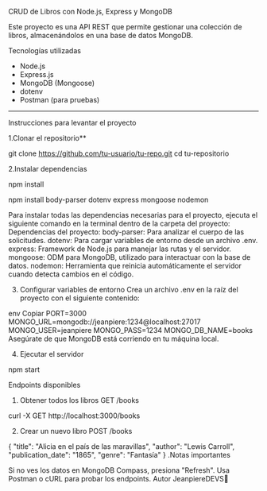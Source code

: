 CRUD de Libros con Node.js, Express y MongoDB

Este proyecto es una API REST que permite gestionar una colección de libros, almacenándolos en una base de datos MongoDB.

 Tecnologías utilizadas
- Node.js
- Express.js
- MongoDB (Mongoose)
- dotenv
- Postman (para pruebas)

---

Instrucciones para levantar el proyecto

1.Clonar el repositorio**  

git clone https://github.com/tu-usuario/tu-repo.git
cd tu-repositorio

2.Instalar dependencias

npm install

npm install body-parser dotenv express mongoose nodemon

Para instalar todas las dependencias necesarias para el proyecto, ejecuta el siguiente comando en la terminal dentro de la carpeta del proyecto:
Dependencias del proyecto:
body-parser: Para analizar el cuerpo de las solicitudes.
dotenv: Para cargar variables de entorno desde un archivo .env.
express: Framework de Node.js para manejar las rutas y el servidor.
mongoose: ODM para MongoDB, utilizado para interactuar con la base de datos.
nodemon: Herramienta que reinicia automáticamente el servidor cuando detecta cambios en el código.


3. Configurar variables de entorno
Crea un archivo .env en la raíz del proyecto con el siguiente contenido:

env
Copiar
PORT=3000
MONGO_URL=mongodb://jeanpiere:1234@localhost:27017
MONGO_USER=jeanpiere
MONGO_PASS=1234
MONGO_DB_NAME=books
Asegúrate de que MongoDB está corriendo en tu máquina local.

4. Ejecutar el servidor

npm start

Endpoints disponibles
 1. Obtener todos los libros
GET /books

curl -X GET http://localhost:3000/books


 2. Crear un nuevo libro
POST /books

{
    "title": "Alicia en el país de las maravillas",
    "author": "Lewis Carroll",
    "publication_date": "1865",
    "genre": "Fantasía"
}
.Notas importantes

Si no ves los datos en MongoDB Compass, presiona "Refresh".
Usa Postman o cURL para probar los endpoints.
Autor JeanpiereDEVS🚀
